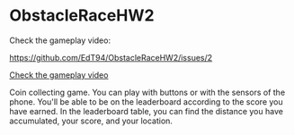 # ObstacleRaceHW2

Check the gameplay video:

https://github.com/EdT94/ObstacleRaceHW2/issues/2

[Check the gameplay video](https://github.com/EdT94/ObstacleRaceHW2/issues/2)

Coin collecting game. 
You can play with buttons or with the sensors of the phone. You'll be able to be on the leaderboard according to the score you have earned. In the leaderboard table, you can find the distance you have accumulated, your score, and your location.
